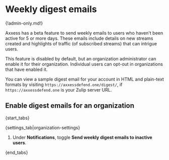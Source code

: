 # Weekly digest emails

{!admin-only.md!}

Axxess has a beta feature to send weekly emails to users who haven't
been active for 5 or more days.  These emails include details on new
streams created and highlights of traffic (of subscribed streams) that
can intrigue users.

This feature is disabled by default, but an organization administrator
can enable it for their organization.  Individual users can opt-out in
organizations that have enabled it.

You can view a sample digest email for your account in HTML and
plain-text formats by visiting `https://axxessdefend.one/digest/`,
if `https://axxessdefend.one` is your Zulip server URL.

## Enable digest emails for an organization

{start_tabs}

{settings_tab|organization-settings}

1. Under **Notifications**, toggle
   **Send weekly digest emails to inactive users**.

{end_tabs}
